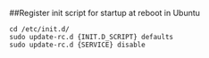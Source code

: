##Register init script for startup at reboot in Ubuntu
```shell
cd /etc/init.d/
sudo update-rc.d {INIT.D_SCRIPT} defaults
sudo update-rc.d {SERVICE} disable
```
